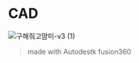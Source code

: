 # CAD
![구해줘고먐미-v3 (1)](https://github.com/catuscio/Sejong-Univ-Creative-Software-Basic-Design/assets/77739745/4413fc0e-e8cb-447f-9738-c74b1ad5ffc3)
> made with Autodestk fusion360

